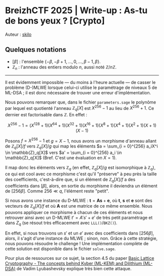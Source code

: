 # BreizhCTF 2025 | Write-up : As-tu de bons yeux ? [Crypto]

Auteur : [skilo](https://skilo.sh)

## Quelques notations

- $[\beta]$ : l'ensemble $\{-\beta, -\beta+1, \ldots, 0, \ldots, \beta-1, \beta\}$.
- $\mathbb{Z}_{n}$ : l'anneau des entiers modulo $n$, aussi noté $\mathbb{Z}/n\mathbb{Z}$.

---

Il est évidemment impossible — du moins à l'heure actuelle — de casser le problème (D-)MLWE lorsque celui-ci utilise le paramétrage de niveaux 5 de ML-DSA ; il est donc nécessaire de trouver une erreur d'implémentation.

Nous pouvons remarquer que, dans le fichier `parameters.sage` le polynôme par lequel est quotienté l'anneau $\mathbb{Z}_q[X]$ est $X^{256} - 1$ au lieu de $X^{256} + 1$. Ce dernier est factorisable dans $\mathbb{Z}$. En effet : 

$$X^{256} - 1 = {\left(X^{128} + 1\right)} {\left(X^{64} + 1\right)} {\left(X^{32} + 1\right)} {\left(X^{16} + 1\right)} {\left(X^{8} + 1\right)} {\left(X^{4} + 1\right)} {\left(X^{2} + 1\right)} {\left(X + 1\right)} {\left(X - 1\right)}$$

Posons $f = X^{256} - 1$ et $g = X - 1$, nous avons un morphisme d'anneau allant de $\mathbb{Z}_q[X]/f$ vers $\mathbb{Z}_q[X]/g$ qui map les éléments $a = \sum_{i = 0}^{256} a_iX^i \in \mathbb{Z}_q[X]$ vers $a' = \sum_{i = 0}^{256} a_i \in \mathbb{Z}_q[X]$ (Bref. C'est une évaluation en $X = 1$).

Il map donc les éléments vers $\mathbb{Z}_q$ (en effet, $\mathbb{Z}_q[X]/g$ est isomorphique à $\mathbb{Z}_q$), ce qui est cool avec ce morphisme c'est qu'il "préserve" à peu près la taille des coefficients, c'est-à-dire que, si un élément de $\mathbb{Z}_q[X]/f$ a des coefficients dans $[\beta]$, alors, en sortie du morphisme il deviendra un élément de $[256\beta]$. Comme $256 \ll q$, l'élément reste "petit".

Si nous avons une instance du D-MLWE : $\mathbf{t} = \mathbf{A}\mathbf{s} + \mathbf{e}$, où $\mathbf{t}$, $\mathbf{s}$ et $\mathbf{e}$ sont des vecteurs de $\mathbb{Z}_q[X]/f$ et où $\mathbf{A}$ est une matrice de ce même ensemble. Nous pouvons appliquer ce morphisme à chacun de ces éléments et nous retrouver ainsi avec un D-MLWE $t' = A's' + e'$ de très petit paramétrage et dans $Z_q$ (se résout très efficacement avec `LLL()`/`BKZ()`).

En effet, si nous trouvons un $s'$ et un $e'$ avec des coefficients dans $[256\beta]$, alors, il s'agit d'une instance du MLWE ; sinon, non. Grâce à cette stratégie, nous pouvons résoudre le challenge ! Une implémentation complète de cette solution est disponible dans le fichier `solve.sage`.

Pour plus de ressources sur ce sujet, la section 4.5 du paper [Basic Lattice Cryptography - The concepts behind Kyber (ML-KEM) and Dilithium (ML-DSA)](https://eprint.iacr.org/2024/1287.pdf) de Vadim Lyubashevsky explique très bien cette attaque.

